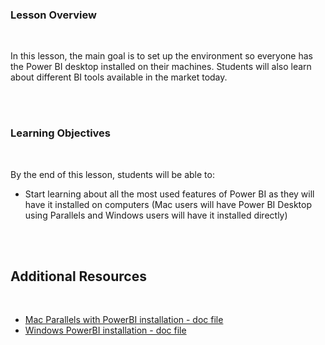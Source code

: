 <!-- # Lesson 7.2 - Power BI Installation -->

### Lesson Overview

<br>

In this lesson, the main goal is to set up the environment so everyone has the Power BI desktop installed on their machines. Students will also learn about different BI tools available in the market today.

<br><br>

### Learning Objectives

<br>

By the end of this lesson, students will be able to:

- Start learning about all the most used features of Power BI as they will have it installed on computers (Mac users will have Power BI Desktop using Parallels and Windows users will have it installed directly)

<br><br>

## Additional Resources

<br>

- [Mac Parallels with PowerBI installation - doc file](https://drive.google.com/file/d/1i7eVtcofuaCbuwTcUssHZoShMvJ3sgYp/view?usp=sharing)
- [Windows PowerBI installation - doc file](https://drive.google.com/file/d/1BBA841swkUfRG50H2nEoGTH0xvf1qApd/view?usp=sharing)
